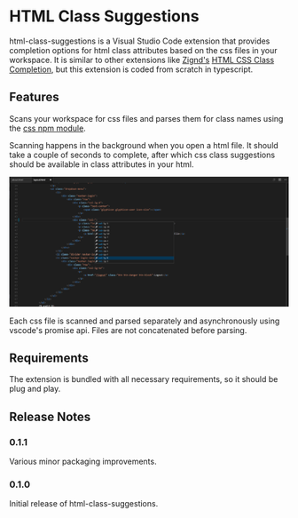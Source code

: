 # HTML Class Suggestions

html-class-suggestions is a Visual Studio Code extension that provides completion options for html class attributes based on the css files in your workspace. It is similar to other extensions like [Zignd's](https://marketplace.visualstudio.com/search?term=publisher%3A%22Zignd%22&target=VSCode&sortBy=Relevance) [HTML CSS Class Completion](https://marketplace.visualstudio.com/items?itemName=Zignd.html-css-class-completion), but this extension is coded from scratch in typescript.

## Features

Scans your workspace for css files and parses them for class names using the [css npm module](https://github.com/reworkcss/css).

Scanning happens in the background when you open a html file. It should take a couple of seconds to complete, after which css class suggestions should be available in class attributes in your html.

![Screenshot 1](https://raw.githubusercontent.com/andersea/HTMLClassSuggestionsVSCode/master/images/Screenshot%201.png)

Each css file is scanned and parsed separately and asynchronously using vscode's promise api. Files are not concatenated before parsing.

## Requirements

The extension is bundled with all necessary requirements, so it should be plug and play.

## Release Notes

### 0.1.1

Various minor packaging improvements.

### 0.1.0

Initial release of html-class-suggestions.
